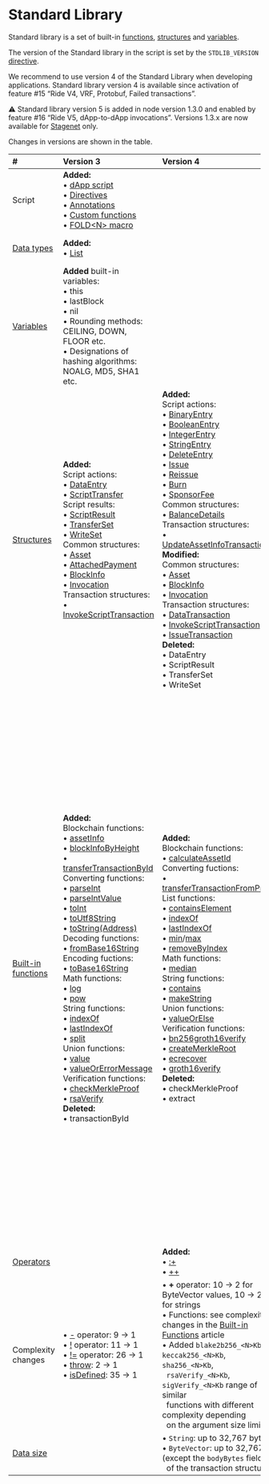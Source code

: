 # Standard Library

Standard library is a set of built-in [functions](/en/ride/functions/built-in-functions/), [structures](/en/ride/structures/) and [variables](/en/ride/variables/built-in-variables).

The version of the Standard library in the script is set by the `STDLIB_VERSION` [directive](/en/ride/script/directives).

We recommend to use version 4 of the Standard Library when developing applications. Standard library version 4 is available since activation of feature #15 “Ride V4, VRF, Protobuf, Failed transactions”.

:warning: Standard library version 5 is added in node version 1.3.0 and enabled by feature #16 “Ride V5, dApp-to-dApp invocations”. Versions 1.3.x are now available for [Stagenet](/en/blockchain/blockchain-network/) only.

Changes in versions are shown in the table.

| # | Version 3 | Version 4 | Version 5 |
| :--- | :--- | :--- | :--- |
| Script | **Added:**<br>• [dApp script](/en/ride/script/script-types/dapp-script)<br>• [Directives](/en/ride/script/directives)<br>• [Annotations](/en/ride/functions/annotations)<br>• [Custom functions](/en/ride/functions/)<br> • [FOLD\<N\> macro](/en/ride/fold-macro) | | **Added:**<br>• [dApp-to-dApp invocation](/en/ride/advanced/dapp-to-dapp) |
| [Data types](/en/ride/data-types/) | **Added:**<br>• [List](/en/ride/data-types/list) | | **Added:**<br>• [Any](/en/ride/v5/data-types/any)<br>• [BigInt](/en/ride/v5/data-types/bigint) |
| [Variables](/en/ride/variables/built-in-variables) | **Added** built-in variables:<br>• this<br>• lastBlock<br>• nil<br>• Rounding methods: CEILING, DOWN, FLOOR etc.<br>• Designations of hashing algorithms: NOALG, MD5, SHA1 etc. | | **Added** [strict variables](/en/ride/v5/variables/) |
| [Structures](/en/ride/structures/) | **Added:**<br>Script actions:<br>• [DataEntry](/en/ride/structures/script-actions/data-entry)<br>• [ScriptTransfer](/en/ride/structures/script-actions/script-transfer)<br>Script results:<br>• [ScriptResult](/en/ride/structures/script-results/script-result)<br>• [TransferSet](/en/ride/structures/script-results/transfer-set)<br>• [WriteSet](/en/ride/structures/script-results/write-set)<br>Common structures:<br>• [Asset](/en/ride/structures/common-structures/asset)<br>• [AttachedPayment](/en/ride/structures/common-structures/attached-payment)<br>• [BlockInfo](/en/ride/structures/common-structures/block-info)<br>• [Invocation](/en/ride/structures/common-structures/invocation)<br>Transaction structures:<br>• [InvokeScriptTransaction](/en/ride/structures/transaction-structures/invoke-script-transaction) | **Added:**<br>Script actions:<br>• [BinaryEntry](/en/ride/structures/script-actions/binary-entry)<br>• [BooleanEntry](/en/ride/structures/script-actions/boolean-entry)<br>• [IntegerEntry](/en/ride/structures/script-actions/int-entry)<br>• [StringEntry](/en/ride/structures/script-actions/string-entry)<br>• [DeleteEntry](/en/ride/structures/script-actions/delete-entry)<br>• [Issue](/en/ride/structures/script-actions/issue)<br>• [Reissue](/en/ride/structures/script-actions/reissue)<br>• [Burn](/en/ride/structures/script-actions/burn)<br>• [SponsorFee](/en/ride/structures/script-actions/sponsor-fee)<br>Common structures:<br>• [BalanceDetails](/en/ride/structures/common-structures/balance-details)<br>Transaction structures:<br>• [UpdateAssetInfoTransaction](/en/ride/structures/transaction-structures/update-asset-info-transaction)<br>**Modified:**<br>Common structures:<br>• [Asset](/en/ride/structures/common-structures/asset)<br>• [BlockInfo](/en/ride/structures/common-structures/block-info)<br>• [Invocation](/en/ride/structures/common-structures/invocation)<br>Transaction structures:<br>• [DataTransaction](/en/ride/structures/transaction-structures/data-transaction)<br>• [InvokeScriptTransaction](/en/ride/structures/transaction-structures/invoke-script-transaction)<br>• [IssueTransaction](/en/ride/structures/transaction-structures/issue-transaction)<br>**Deleted:**<br>• DataEntry<br>• ScriptResult<br>• TransferSet<br>• WriteSet | **Added:**<br>Script actions:<br>• [Lease](/en/ride/v5/structures/script-actions/lease)<br>• [LeaseCancel](/en/ride/v5/structures/script-actions/lease-cancel)<br>**Modified:**<br>Common structures:<br>• [Invocation](/en/ride/v5/structures/common-structures/invocation) |
| [Built-in functions](/en/ride/functions/built-in-functions/) | **Added:**<br>Blockchain functions:<br>• [assetInfo](/en/ride/functions/built-in-functions/blockchain-functions#assetinfo)<br>• [blockInfoByHeight](/en/ride/functions/built-in-functions/blockchain-functions#blockinfobyheight)<br>• [transferTransactionById](/en/ride/functions/built-in-functions/blockchain-functions#transfertransactionbyid)<br>Converting functions:<br>• [parseInt](/en/ride/functions/built-in-functions/converting-functions#parse-int)<br>• [parseIntValue](/en/ride/functions/built-in-functions/converting-functions#parse-int-value)<br>• [toInt](/en/ride/functions/built-in-functions/converting-functions#toint-bytevector-int)<br>• [toUtf8String](/en/ride/functions/built-in-functions/converting-functions#toutf8string-bytevector-string)<br>• [toString(Address)](/en/ride/functions/built-in-functions/converting-functions#tostring-address-string)<br>Decoding functions:<br>• [fromBase16String](/en/ride/functions/built-in-functions/decoding-functions#frombase16string-string-bytevector)<br>Encoding fuctions:<br>• [toBase16String](/en/ride/functions/built-in-functions/encoding-functions#to-base-16-string)<br>Math functions:<br>• [log](/en/ride/functions/built-in-functions/math-functions#log)<br>• [pow](/en/ride/functions/built-in-functions/math-functions#pow)<br>String functions:<br>• [indexOf](/en/ride/functions/built-in-functions/string-functions#indexof-string-string-int-unit)<br>• [lastIndexOf](/en/ride/functions/built-in-functions/string-functions#lastindexof-string-string-int-unit)<br>• [split](/en/ride/functions/built-in-functions/string-functions#split)<br>Union functions:<br>• [value](/en/ride/functions/built-in-functions/union-functions#value)<br>• [valueOrErrorMessage](/en/ride/functions/built-in-functions/union-functions#valueorerrormessage-t-unit-string-t)<br>Verification functions:<br>• [checkMerkleProof](/en/ride/functions/built-in-functions/verification-functions#checkmerkleproof)<br>• [rsaVerify](/en/ride/functions/built-in-functions/verification-functions#rsaverify)<br>**Deleted:**<br>• transactionById | **Added:**<br>Blockchain functions:<br>• [calculateAssetId](/en/ride/functions/built-in-functions/blockchain-functions#calculateassetid)<br>Converting fuctions:<br>• [transferTransactionFromProto](/en/ride/functions/built-in-functions/converting-functions#transfertransactionfromproto)<br>List functions:<br>• [containsElement](/en/ride/functions/built-in-functions/list-functions#containselement)<br>• [indexOf](/en/ride/functions/built-in-functions/list-functions#indexof)<br>• [lastIndexOf](/en/ride/functions/built-in-functions/list-functions#lastindexof)<br>• [min](/en/ride/functions/built-in-functions/list-functions#min)/[max](/en/ride/functions/built-in-functions/list-functions#max)<br>• [removeByIndex](/en/ride/functions/built-in-functions/list-functions#removeByIndex)<br>Math functions:<br>• [median](/en/ride/functions/built-in-functions/math-functions#median)<br>String functions:<br>• [contains](/en/ride/functions/built-in-functions/string-functions#contains-string-string-boolean)<br>• [makeString](/en/ride/functions/built-in-functions/string-functions#makestring-list-string-string-string)<br>Union functions:<br>• [valueOrElse](/en/ride/functions/built-in-functions/union-functions#valueOrElse)<br>Verification functions:<br>• [bn256groth16verify](/en/ride/functions/built-in-functions/verification-functions#bn256groth16verify)<br>• [createMerkleRoot](/en/ride/functions/built-in-functions/verification-functions#createmerkleroot)<br>• [ecrecover](/en/ride/functions/built-in-functions/verification-functions#ecrecover)<br>• [groth16verify](/en/ride/functions/built-in-functions/verification-functions#groth16verify)<br>**Deleted:**<br>• checkMerkleProof<br>• extract | **Added:**<br>dApp-to-dApp invocation function:<br>•&nbsp;[invoke](/en/ride/v5/functions/built-in-functions/dapp-to-dapp#invoke)<br>•&nbsp;[reentrantInvoke](/en/ride/v5/functions/built-in-functions/dapp-to-dapp#reentrantinvoke)<br>Account data storage functions:<br>•&nbsp;[getBinary(key: String): ByteVector&#124;Unit](/en/ride/v5/functions/built-in-functions/account-data-storage-functions#getbinary-string-bytevector-unit)<br>•&nbsp;[getBinaryValue(key: String): ByteVector](/en/ride/v5/functions/built-in-functions/account-data-storage-functions#getbinaryvalue-string-bytevector)<br>•&nbsp;[getBoolean(key: String): Boolean&#124;Unit](/en/ride/v5/functions/built-in-functions/account-data-storage-functions#getboolean-string-boolean-unit)<br>•&nbsp;[getBooleanValue(key: String): Boolean](/en/ride/v5/functions/built-in-functions/account-data-storage-functions#getbooleanvalue-string-boolean)<br>•&nbsp;[getInteger(key: String): Int&#124;Unit](/en/ride/v5/functions/built-in-functions/account-data-storage-functions#getinteger-string-int-unit)<br>•&nbsp;[getIntegerValue(key: String): Int](/en/ride/v5/functions/built-in-functions/account-data-storage-functions#getintegervalue-string-int)<br>•&nbsp;[getString(key: String): String&#124;Unit](/en/ride/v5/functions/built-in-functions/account-data-storage-functions#getstring-string-string-unit)<br>•&nbsp;[getStringValue(key: String): String](/en/ride/v5/functions/built-in-functions/account-data-storage-functions#getstringvalue-string-string)<br>•&nbsp;[isDataStorageUntouched](/en/ride/v5/functions/built-in-functions/account-data-storage-functions#isdatastorageuntouched)<br>Blockchain functions:<br>•&nbsp;[calculateLeaseId](/en/ride/v5/functions/built-in-functions/blockchain-functions#calculateleaseid)<br>•&nbsp;[hashScriptAtAddress](/ru/ride/v5/functions/built-in-functions/blockchain-functions#hashscriptataddress)<br>Converting functions:<br>•&nbsp;[parseBigInt](/en/ride/v5/functions/built-in-functions/converting-functions#parse-bigint)<br>•&nbsp;[parseBigIntValue](/en/ride/v5/functions/built-in-functions/converting-functions#parse-bigintvalue)<br>•&nbsp;[toBigInt(ByteVector): BigInt](/en/ride/v5/functions/built-in-functions/converting-functions#to-bigint-bytevector)<br>•&nbsp;[toBigInt(ByteVector, Int, Int): BigInt](/en/ride/v5/functions/built-in-functions/converting-functions#to-bigint-bytevector-int-int)<br>•&nbsp;[toBigInt(Int): BigInt](/en/ride/v5/functions/built-in-functions/converting-functions#to-bigint-int)<br>•&nbsp;[toBytes(BigInt): ByteVector](/en/ride/v5/functions/built-in-functions/converting-functions#to-bytes-bigint)<br>•&nbsp;[toInt(BigInt): Int](/en/ride/v5/functions/built-in-functions/converting-functions#to-int-bigint)<br>•&nbsp;[toString(BigInt): String](/en/ride/v5/functions/built-in-functions/converting-functions#to-string-bigint)<br>List functions:<br>•&nbsp;[max(List[BigInt]): Bigint](/en/ride/v5/functions/built-in-functions/list-functions#maxbigint)<br>•&nbsp;[min(List[BigInt]): Bigint](/en/ride/v5/functions/built-in-functions/list-functions#min-list-bigint-bigint)<br>Math functions:<br>•&nbsp;[fraction(Int, Int, Int, Union): Int](/en/ride/v5/functions/built-in-functions/math-functions#fractionintround)<br>•&nbsp;[fraction(BigInt, BigInt, BigInt): BigInt](/en/ride/v5/functions/built-in-functions/math-functions#fractionbigint)<br>•&nbsp;[fraction(BigInt, BigInt, BigInt, Union): BigInt](/en/ride/v5/functions/built-in-functions/math-functions#fractionbigintround)<br>•&nbsp;[log(BigInt, Int, BigInt, Int, Int, Union): BigInt](/en/ride/v5/functions/built-in-functions/math-functions#logbigint)<br>•&nbsp;[median(List[BigInt]): Bigint](/en/ride/v5/functions/built-in-functions/math-functions#medianbigint)<br>•&nbsp;[pow(BigInt, Int, BigInt, Int, Int, Union): BigInt](/en/ride/v5/functions/built-in-functions/math-functions#powbigint) |
| [Operators](/en/ride/operators/) | | **Added:**<br>• [:+](/en/ride/data-types/list)<br>• [++](/en/ride/data-types/list) | |
| Complexity changes | • [-](/en/ride/operators/#arithmetic-operators) operator: 9 → 1<br>• [!](/en/ride/operators/#unary-operators) operator: 11 → 1<br>• [!=](/en/ride/operators/#equality-operators) operator: 26 → 1<br>• [throw](/en/ride/functions/built-in-functions/exception-functions): 2 → 1<br>• [isDefined](/en/ride/functions/built-in-functions/union-functions#isdefined-list-t-unit-boolean): 35 → 1 | • **+** operator: 10 → 2 for ByteVector values, 10 → 20 for strings<br>• Functions: see complexity changes in the [Built-in Functions](/en/ride/functions/built-in-functions/) article<br>• Added `blake2b256_<N>Kb`, `keccak256_<N>Kb`, `sha256_<N>Kb`,<br>&nbsp;&nbsp;`rsaVerify_<N>Kb`, `sigVerify_<N>Kb` range of similar<br>&nbsp;&nbsp;functions with different complexity depending<br>&nbsp;&nbsp;on the argument size limit | • [fraction](/en/ride/v5/functions/built-in-functions/math-functions#fractionintround): 1 → 14 |
| [Data size](/en/ride/limits/) | | • `String`: up to 32,767 bytes<br>• `ByteVector`: up to 32,767 (except the `bodyBytes` field<br>&nbsp;&nbsp;of the transaction structure) | |

<!-- br>• [Continued computations](/en/ride/advanced/continuation) -->
<!-- br>[Account data storage functions](/en/ride/v5/functions/built-in-functions/account-data-storage-functions):<br>•&nbsp;getBinary(key: String): ByteVector&#124;Unit<br>•&nbsp;getBinaryValue(key: String): ByteVector<br>•&nbsp;getBoolean(key: String): Boolean&#124;Unit<br>•&nbsp;getBooleanValue(key: String): Boolean<br>•&nbsp;getInteger(key: String): Int&#124;Unit<br>•&nbsp;getIntegerValue(key: String): Int<br>•&nbsp;getString(key: String): String&#124;Unit<br>•&nbsp;getStringValue(key: String): String-->